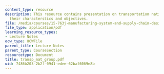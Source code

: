 ```yaml
---
content_type: resource
description: This resource contains presentation on transportation national group,
  their characterstics and objectives.
file: /media/courses/15-763j-manufacturing-system-and-supply-chain-design-spring-2005/7486b2032b2f0941edee62baf6069e8b_transp_nat_group.pdf
file_type: application/pdf
learning_resource_types:
- Lecture Notes
ocw_type: OCWFile
parent_title: Lecture Notes
parent_type: CourseSection
resourcetype: Document
title: transp_nat_group.pdf
uid: 7486b203-2b2f-0941-edee-62baf6069e8b
---
```


